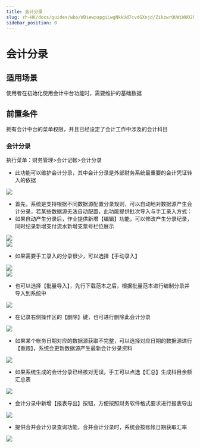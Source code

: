 ```yaml
---
title: 会计分录
slug: zh-HK/docs/guides/wbo/WDiewpapgiLwgNkkUd7cvdGXnjd/ZikzwrQUWiWUO2k1OYHcg8J1nTX
sidebar_position: 0
---
```



# 会计分录

## 适用场景

使用者在初始化使用会计中台功能时，需要维护的基础数据

## 前置条件 

拥有会计中台的菜单权限，并且已经设定了会计工作中涉及的会计科目

### 会计分录

执行菜单：财务管理&gt;会计记帐&gt;会计分录

- 此功能可以维护会计分录，其中会计分录是外部财务系统最重要的会计凭证转入的依据

<img src="/assets/PQh8b32ZToYfAdx2vpSc4nCHncd.png"/>

- 首先，系统是支持根据不同数据源配置分录规则，可以自动地对数据源产生会计分录，若某些数据源无法自动配置，此功能提供批次导入与手工录入方式：
- 如果自动产生分录后，作业提供新增【编辑】功能，可以修改产生分录纪录，同时纪录新增支付流水新增支票号栏位展示

<div class="grid gap-3 grid-cols-2">
<div>
<img src="/assets/Ti6pbTfr8o7WNixaid7c9HUFnMg.png"/>
</div>
<div>
<img src="/assets/Ob6qbO9WUoOFVZxe97KcfcVOn0b.png"/>
</div>
</div>

- 如果需要手工录入的分录很少，可以选择【手动录入】

<div class="grid gap-3 grid-cols-2">
<div>
<img src="/assets/DKe2bQYxXoFDTZx23ELcvkOOn5c.png"/>
</div>
<div>
<img src="/assets/F8KTbchXmoofyvxjzkQcvI5Znzb.png"/>
</div>
</div>

- 也可以选择【批量导入】，先行下载范本之后，根据批量范本进行编制分录并导入到系统中

<img src="/assets/WriwbnxO2osVIOxwXd9cUzpVntc.png"/>

- 在记录右侧操作区的【删除】键，也可进行删除此会计分录

<img src="/assets/CXjwbpq6Lo4WsKxQKi4c1xWdnuc.png"/>

- 如果某个帐务日期对应的数据源获取不完整，可以选择对应日期的数据源进行【重跑】，系统会更新数据源产生最新会计分录资料

<img src="/assets/TmWzb1wa5outiAxHgHdcSUB6nkb.png"/>

- 如果系统生成的会计分录已经核对无误，手工可以点选【汇总】生成科目余额汇总表

<img src="/assets/BYtEbceajoss3fxpTM2cM9HcnGb.png"/>

- 会计分录中新增【报表导出】按钮，方便按照财务软件格式要求进行报表导出

<img src="/assets/OmMbbFnwBo1a16x9GfUcjmOtn9d.png"/>

- 提供合并会计分录查询功能，合并会计分录时，系统会按账帐日期获取汇率

<img src="/assets/FUdqb2nXPoBr8AxN8fScGlnqnfg.png"/>

